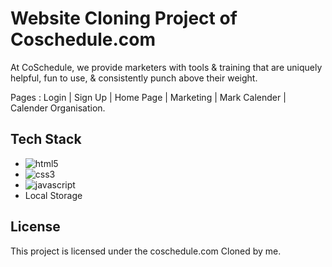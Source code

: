 # Website Cloning Project of Coschedule.com


At CoSchedule, we provide marketers with tools & training that are uniquely helpful, fun to use, & consistently punch above their weight.


Pages : Login | Sign Up | Home Page | Marketing | Mark Calender | Calender Organisation. 


## Tech Stack

*  <img src="https://img.shields.io/badge/HTML5-E34F26?style=for-the-badge&logo=html5&logoColor=white" alt="html5" />
*  <img src="https://img.shields.io/badge/CSS3-1572B6?style=for-the-badge&logo=css3&logoColor=white" alt="css3" />
*  <img src="https://img.shields.io/badge/JavaScript-323330?style=for-the-badge&logo=javascript&logoColor=F7DF1E" alt="javascript" />
* Local Storage





## License
This project is licensed under the coschedule.com Cloned by me.
